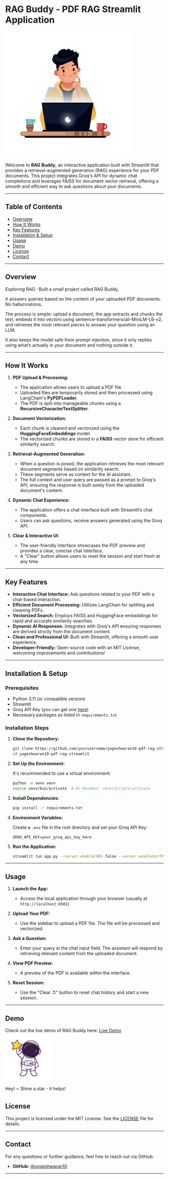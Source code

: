 # RAG Buddy - PDF RAG Streamlit Application

![Lottie Animation](./assets/Dev.gif)

Welcome to **RAG Buddy**, an interactive application built with Streamlit that provides a retrieval-augmented generation (RAG) experience for your PDF documents. This project integrates Groq's API for dynamic chat completions and leverages FAISS for document vector retrieval, offering a smooth and efficient way to ask questions about your documents.

---

## Table of Contents

- [Overview](#overview)
- [How It Works](#how-it-works)
- [Key Features](#key-features)
- [Installation & Setup](#installation--setup)
- [Usage](#usage)
- [Demo](#demo)
- [License](#license)
- [Contact](#contact)

---

## Overview

Exploring RAG : Built a small project called RAG Buddy.

It answers queries based on the content of your uploaded PDF documents. No hallucinations.

The process is simple: upload a document, the app extracts and chunks the text, embeds it into vectors using sentence-transformers/all-MiniLM-L6-v2, and retrieves the most relevant pieces to answer your question using an LLM.

It also keeps the model safe from prompt injection, since it only replies using what’s actually in your document and nothing outside it.

---

## How It Works

1. **PDF Upload & Processing:**
   - The application allows users to upload a PDF file.
   - Uploaded files are temporarily stored and then processed using LangChain's **PyPDFLoader**.
   - The PDF is split into manageable chunks using a **RecursiveCharacterTextSplitter**.

2. **Document Vectorization:**
   - Each chunk is cleaned and vectorized using the **HuggingFaceEmbeddings** model.
   - The vectorized chunks are stored in a **FAISS** vector store for efficient similarity search.

3. **Retrieval-Augmented Generation:**
   - When a question is posed, the application retrieves the most relevant document segments based on similarity search.
   - These segments serve as context for the AI assistant.
   - The full context and user query are passed as a prompt to Groq's API, ensuring the response is built solely from the uploaded document's content.

4. **Dynamic Chat Experience:**
   - The application offers a chat interface built with Streamlit’s chat components.
   - Users can ask questions, receive answers generated using the Groq API.

5. **Clear & Interactive UI:**
   - The user-friendly interface showcases the PDF preview and provides a clear, concise chat interface.
   - A "Clear" button allows users to reset the session and start fresh at any time.

---

## Key Features

- **Interactive Chat Interface:** Ask questions related to your PDF with a chat-based interaction.
- **Efficient Document Processing:** Utilizes LangChain for splitting and cleaning PDFs.
- **Vectorized Search:** Employs FAISS and HuggingFace embeddings for rapid and accurate similarity searches.
- **Dynamic AI Responses:** Integrates with Groq's API ensuring responses are derived strictly from the document content.
- **Clean and Professional UI:** Built with Streamlit, offering a smooth user experience.
- **Developer-Friendly:** Open-source code with an MIT License, welcoming improvements and contributions!

---

## Installation & Setup

### Prerequisites

- Python 3.11 (or compatible version)
- Streamlit
- Groq API Key (you can get one [here](https://console.groq.com/keys))
- Necessary packages as listed in `requirements.txt`

### Installation Steps

1. **Clone the Repository:**

   ```bash
   git clone https://github.com/yourusername/yogeshwaran10-pdf-rag-streamlit.git
   cd yogeshwaran10-pdf-rag-streamlit
   ```

2. **Set Up the Environment:**

   It's recommended to use a virtual environment:

   ```bash
   python -m venv venv
   source venv/bin/activate  # On Windows: venv\Scripts\activate
   ```

3. **Install Dependencies:**

   ```bash
   pip install -r requirements.txt
   ```

4. **Environment Variables:**

   Create a `.env` file in the root directory and set your Groq API Key:

   ```env
   GROQ_API_KEY=your_groq_api_key_here
   ```

5. **Run the Application:**

   ```bash
   streamlit run app.py --server.enableCORS false --server.enableXsrfProtection false
   ```

---

## Usage

1. **Launch the App:**
   - Access the local application through your browser (usually at `http://localhost:8501`).

2. **Upload Your PDF:**
   - Use the sidebar to upload a PDF file. The file will be processed and vectorized.

3. **Ask a Question:**
   - Enter your query in the chat input field. The assistant will respond by retrieving relevant content from the uploaded document.

4. **View PDF Preview:**
   - A preview of the PDF is available within the interface.

5. **Reset Session:**
   - Use the "Clear ↺" button to reset chat history and start a new session.

---

## Demo
Check out the live demo of RAG Buddy here: [Live Demo]([https://ragbuddy.streamlit.app/])
![RAG Buddy Animation](./assets/Star.gif)

Hey! ⭐ Shine a star - it helps!

## License

This project is licensed under the MIT License. See the [LICENSE](./LICENSE) file for details.

---

## Contact

For any questions or further guidance, feel free to reach out via GitHub:

- **GitHub:** [@yogeshwaran10](https://github.com/yogeshwaran10)

---

